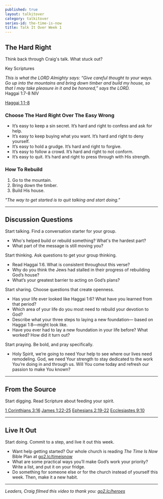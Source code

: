 ```yaml
---
published: true
layout: talkitover
category: talkitover
series-id: the-time-is-now
title: Talk It Over Week 1
---
```


## The Hard Right
<p class="lead">Think back through Craig's talk. What stuck out?</p> 

Key Scriptures

_This is what the LORD Almighty says: “Give careful thought to your ways. Go up into the mountains and bring down timber and build my house, so that I may take pleasure in it and be honored,” says the LORD._  
Haggai 1:7-8 NIV

[Haggai 1:1-8](https://www.bible.com/bible/111/hag.1.1-8.niv)  

### Choose The Hard Right Over The Easy Wrong

* It’s easy to keep a sin secret. It’s hard and right to confess and ask for help.
* It’s easy to keep buying what you want. It’s hard and right to deny yourself.
* It’s easy to hold a grudge. It’s hard and right to forgive. 
* It’s easy to follow a crowd. It’s hard and right to not conform.
* It’s easy to quit. It’s hard and right to press through with His strength.

### How To Rebuild

1. Go to the mountain. 
2. Bring down the timber. 
3. Build His house.

_"The way to get started is to quit talking and start doing."_

* * *

## Discussion Questions
<p class="lead">Start talking. Find a conversation starter for your group.</p> 

* Who's helped build or rebuild something? What's the hardest part?
* What part of the message is still moving you?

<p class="lead">Start thinking. Ask questions to get your group thinking.</p> 

* Read Haggai 1:6. What is consistent throughout this verse?
* Why do you think the Jews had stalled in their progress of rebuilding God’s house?
* What’s your greatest barrier to acting on God’s plans?
 
<p class="lead">Start sharing. Choose questions that create openness.</p> 

* Has your life ever looked like Haggai 1:6? What have you learned from that period?
* Which area of your life do you most need to rebuild your devotion to God?
* Describe what your three steps to laying a new foundation— based on Haggai 1:8—might look like.
* Have you ever had to lay a new foundation in your life before? What worked? How did it turn out?

<p class="lead">Start praying. Be bold, and pray specifically.</p> 

* Holy Spirit, we’re going to need Your help to see where our lives need remodeling. God, we need Your strength to stay dedicated to the work You’re doing in and through us. Will You come today and refresh our passion to make You known?

* * *

## From the Source
<p class="lead">Start digging. Read Scripture about feeding your spirit.</p>

[1 Corinthians 3:16](https://www.bible.com/bible/111/1co.3.16.niv) [James 1:22-25](https://www.bible.com/bible/111/jam.1.22-25.niv) [Ephesians 2:19-22](https://www.bible.com/bible/111/eph.2.19-22.niv) [Ecclesiastes 9:10](https://www.bible.com/bible/111/ecc.9.10.niv)

* * *

## Live It Out
<p class="lead">Start doing. Commit to a step, and live it out this week.</p>

* Want help getting started? Our whole church is reading _The Time Is Now_ Bible Plan at [go2.lc/timeisnow](http://go2.lc/timeisnow)
* What are some practical ways you’ll make God’s work your priority? Write a list, and put it on your fridge.
* Do something for someone else or for the church instead of yourself this week. Then, make it a new habit.

* * *

_Leaders, Craig filmed this video to thank you: [go2.lc/heroes](http://leaders.lifechurch.tv/you-are-the-heroes/)_
